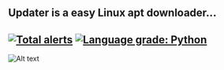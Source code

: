 ## Updater is a easy Linux apt downloader...
[![Total alerts](https://img.shields.io/lgtm/alerts/g/melihcan1376/updater.svg?logo=lgtm&logoWidth=18)](https://lgtm.com/projects/g/melihcan1376/updater/alerts/)
[![Language grade: Python](https://img.shields.io/lgtm/grade/python/g/melihcan1376/updater.svg?logo=lgtm&logoWidth=18)](https://lgtm.com/projects/g/melihcan1376/updater/context:python)
--
![Alt text](https://github.com/melihcan1376/updater/blob/main/updater.png?raw=true "updater")
